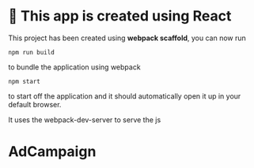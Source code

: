 # 🚀 This app is created using React 

This project has been created using **webpack scaffold**, you can now run

```
npm run build
```

to bundle the application using webpack

```
npm start
```
to start off the application and it should automatically open it up in your default browser.

It uses the webpack-dev-server to serve the js



# AdCampaign
